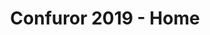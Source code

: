 ---
layout: home
id: home
title: Confuror 2019 - Home
lang: en
banner_src: /images/banners/nueva_sede_banner_eng.png
banner_alt: Confuror 2019 new venue
---